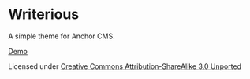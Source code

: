 # Writerious
A simple theme for Anchor CMS. 

[Demo](http://writerious.axf.cz)

Licensed under [Creative Commons Attribution-ShareAlike 3.0 Unported](http://creativecommons.org/licenses/by-sa/3.0/)
